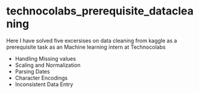 # technocolabs_prerequisite_datacleaning
Here I have solved five excersises on data cleaning from kaggle as a prerequisite task as an Machine learning intern at Technocolabs

* Handling Missing values
* Scaling and Normalization
* Parsing Dates
* Character Encodings
* Inconsistent Data Entry
